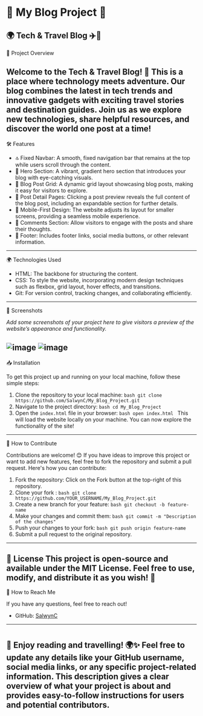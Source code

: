  # 🎉  My Blog Project  🎉
 🌍 Tech & Travel Blog ✈️📱
---

  🚀  Project Overview 

Welcome to the Tech & Travel Blog! 🚀 This is a place where technology meets adventure. Our blog combines the latest in tech trends and innovative gadgets with exciting travel stories and destination guides. Join us as we explore new technologies, share helpful resources, and discover the world one post at a time!
---
  🛠️  Features 
-  🔝 Fixed Navbar: A smooth, fixed navigation bar that remains at the top while users scroll through the content.
-  🌈 Hero Section: A vibrant, gradient hero section that introduces your blog with eye-catching visuals.
-  📰 Blog Post Grid: A dynamic grid layout showcasing blog posts, making it easy for visitors to explore.
-  📄 Post Detail Pages: Clicking a post preview reveals the full content of the blog post, including an expandable section for further details.
-  📱 Mobile-First Design: The website adjusts its layout for smaller screens, providing a seamless mobile experience.
-  💬 Comments Section: Allow visitors to engage with the posts and share their thoughts.
-  📍 Footer: Includes footer links, social media buttons, or other relevant information.
---
  🌍  Technologies Used 

-  HTML: The backbone for structuring the content.
-  CSS: To style the website, incorporating modern design techniques such as flexbox, grid layout, hover effects, and transitions.
-  Git: For version control, tracking changes, and collaborating efficiently.
---

  📸  Screenshots 

*Add some screenshots of your project here to give visitors a preview of the website’s appearance and functionality.*

![image](https://github.com/user-attachments/assets/eea3d991-951b-4ed8-9b48-9c5ae79887fe)
![image](https://github.com/user-attachments/assets/970edde6-3467-4378-ab0e-9922ba283aa8)
---

  📥  Installation 

To get this project up and running on your local machine, follow these simple steps:

1. Clone the repository to your local machine:
    `bash
   git clone https://github.com/SalwynC/My_Blog_Project.git
    `
2. Navigate to the project directory:
    `bash
   cd My_Blog_Project
    `
3. Open the `index.html` file in your browser:
    `bash
   open index.html
    `
This will load the website locally on your machine. You can now explore the functionality of the site!
---

🤝  How to Contribute 

Contributions are welcome! 😊 If you have ideas to improve this project or want to add new features, feel free to fork the repository and submit a pull request. Here's how you can contribute:

1.  Fork the repository: Click on the  Fork  button at the top-right of this repository.
2.  Clone your fork :
    `bash
   git clone https://github.com/YOUR_USERNAME/My_Blog_Project.git
    `
3.  Create a new branch  for your feature:
    `bash
   git checkout -b feature-name
    `
4.  Make your changes  and commit them:
    `bash
   git commit -m "Description of the changes"
    `
5.  Push your changes  to your fork:
    `bash
   git push origin feature-name
    `
6.  Submit a pull request  to the original repository.
---

📝  License 
This project is open-source and available under the  MIT License. Feel free to use, modify, and distribute it as you wish! 🙌
---

📢  How to Reach Me 

If you have any questions, feel free to reach out!
- GitHub: [SalwynC](https://github.com/SalwynC)
---

 #
🎉 Enjoy reading and travelling! 🌍✨
Feel free to update any details like your GitHub username, social media links, or any specific project-related information. This description gives a clear overview of what your project is about and provides easy-to-follow instructions for users and potential contributors.
---
 
